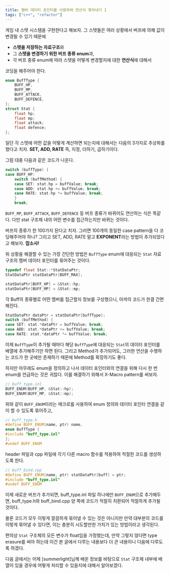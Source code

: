 ```yaml
---
title: 멤버 데이터 포인터를 사용하여 연산식 묶어내기 1
tags: ["c++", "refactor"]
---
```


게임 내 스탯 시스템을 구현한다고 해보자. 그 스탯들은 여러 상황에서 버프에 의해 값이 변경될 수 있기 때문에

- **스탯을 저장하는 자료구조**와
- 그 **스탯을 변경하기 위한 버프 종류 enum**과,
- 각 버프 종류 enum에 따라 스탯을 어떻게 변경할지에 대한 **연산식**에 대해서

코딩을 해주어야 한다.

```cpp
enum BuffType {
    BUFF_HP,
    BUFF_MP,
    BUFF_ATTACK,
    BUFF_DEFENCE,
};
struct Stat {
    float hp;
    float mp;
    float attack;
    float defence;
};
```

일단 각 스탯에 어떤 값을 어떻게 계산하면 되는지에 대해서는 다음의 3가지로 추상화를 했다고 치자. **SET, ADD, RATE** 즉, 지정, 더하기, 곱하기이다.

그럼 대충 다음과 같은 코드가 나온다.

```cpp
switch (buffType) {
case BUFF_HP:
    switch (buffMethod) {
    case SET: stat.hp = buffValue; break;
    case ADD: stat.hp += buffValue; break;
    case RATE: stat.hp *= buffValue; break;
    }
    break;
```

`BUFF_MP`, `BUFF_ATTACK`, `BUFF_DEFENCE` 등 버프 종류가 바뀌어도 연산하는 식은 똑같다. 다만 stat 구조체 내의 어떤 변수를 접근하는지만 바뀌는 것이다.

버프의 종류가 한 100가지 된다고 치자. 그러면 100개의 동일한 case pattern을 다 코딩해주어야 하나? 그리고 SET, ADD, RATE 말고 **EXPONENT**라는 방법이 추가되었다고 해보자. **맙소사!**

위 상황을 해결할 수 있는 가장 간단한 방법은 `BuffType` enum에 대응되는 `Stat` 자료구조의 멤버 데이터 포인터를 묶어주는 것이다.

```cpp
typedef float Stat::*StatDataPtr;
StatDataPtr statDataPtr[BUFF_MAX];

statDataPtr[BUFF_HP] = &Stat::hp;
statDataPtr[BUFF_MP] = &Stat::mp;
```

각 Buff의 종류별로 어떤 멤버를 접근할지 정보를 구성했으니, 아까의 코드가 한결 간편해진다.

```cpp
StatDataPtr dataPtr = statDataPtr[buffType];
switch (buffMethod) {
case SET: stat.*dataPtr = buffValue; break;
case ADD: stat.*dataPtr += buffValue; break;
case RATE: stat.*dataPtr *= buffValue; break;
```

이제 `BuffType`이 추가될 때마다 해당 `BuffType`에 대응되는 `Stat`의 데이터 포인터를 배열에 추가해주기만 하면 된다. 그리고 Method가 추가되어도, 그러한 연산을 수행하는 코드가 한 곳에만 존재하기 때문에 Method를 확장하기도 좋다.

하지만 아무래도 enum을 정의하고 나서 데이터 포인터와의 연결을 위해 다시 한 번 enum을 언급하는 것은 귀찮다. 이를 해결하기 위해서 X-Macro pattern를 써보자.

```cpp
// buff_type.inl
BUFF_ENUM(BUFF_HP, &Stat::hp);
BUFF_ENUM(BUFF_MP, &Stat::mp);
```

위와 같이 `BUFF_ENUM`이라는 매크로를 사용하여 enum 정의와 데이터 포인터 연결을 같이 할 수 있도록 묶어주고,

```cpp
// buff_type.h
#define BUFF_ENUM(name, ptr) name,
enum BuffType {
#include "buff_type.inl"
};
#undef BUFF_ENUM
```

header 파일과 cpp 파일에 각기 다른 macro 함수를 적용하여 적절한 코드를 생성하도록 한다.

```cpp
// buff_bind.cpp
#define BUFF_ENUM(name, ptr) statDataPtr[buff] = ptr;
#include "buff_type.inl"
#undef BUFF_ENUM
```

이제 새로운 버프가 추가되면, buff_type.inl 파일 하나에만 `BUFF_ENUM`으로 추가해두면, buff_type.h와 buff_bind.cpp 양 쪽에 코드가 적절히 치환되어 적절하게 추가될 것이다.

물론 코드가 모두 이렇게 깔끔하게 묶어낼 수 있는 것은 아니지만 만약 대부분의 코드를 이렇게 묶어낼 수 있다면, 이는 충분히 시도할만한 가치가 있는 방법이라고 생각된다.

편의상 `Stat` 구조체의 모든 변수가 float임을 가정했는데, 만약 그렇지 않다면 type erasure를 써야 하는데 이건 본 글에서 다루는 내용보다 더 큰 내용이니 다음에 다루도록 하겠다.

다음 글에서는 어제 [summerlight]님께 배운 정보를 바탕으로 `Stat` 구조체 내부에 배열이 있을 경우에 어떻게 처리할 수 있을지에 대해서 알아보겠다.
